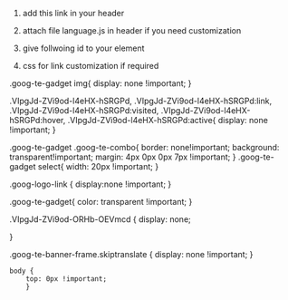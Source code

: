1. add this link in your header
  <script src="//translate.google.com/translate_a/element.js?cb=googleTranslateElementInit"></script>


2. attach file language.js in header if you need customization


3.  give follwoing id to your element
  
  <i id="google_translate_element" style="color: black;margin-top: 22px;" class="fa fa-language fa-xl" onclick="foo();"></i>


4. css for link customization if required

.goog-te-gadget img{
	display: none !important;
}

.VIpgJd-ZVi9od-l4eHX-hSRGPd, .VIpgJd-ZVi9od-l4eHX-hSRGPd:link, .VIpgJd-ZVi9od-l4eHX-hSRGPd:visited, .VIpgJd-ZVi9od-l4eHX-hSRGPd:hover, .VIpgJd-ZVi9od-l4eHX-hSRGPd:active{
	display: none !important;
}

.goog-te-gadget .goog-te-combo{
	border: none!important;
    background: transparent!important;
	margin: 4px 0px 0px 7px !important;
}
.goog-te-gadget select{
	width: 20px !important;
}

.goog-logo-link {
    display:none !important;
} 
    
.goog-te-gadget{
    color: transparent !important;
}

.VIpgJd-ZVi9od-ORHb-OEVmcd {
display: none;

}

.goog-te-banner-frame.skiptranslate {
    display: none !important;
    } 
    
    body {
		top: 0px !important; 
		}
	
